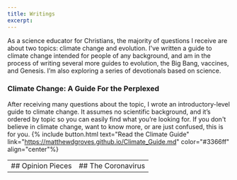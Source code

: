 ```yaml
---
title: Writings
excerpt:
---
```


As a science educator for Christians, the majority of questions I receive are about two topics: climate change and evolution. I've written a guide to climate change intended for people of any background, and am in the process of writing several more guides to evolution, the Big Bang, vaccines, and Genesis. I’m also exploring a series of devotionals based on science.

### Climate Change: A Guide For the Perplexed
After receiving many questions about the topic, I wrote an introductory-level guide to climate change. It assumes no scientific background, and it’s ordered by topic so you can easily find what you’re looking for. If you don't believe in climate change, want to know more, or are just confused, this is for you.
{% include button.html text="Read the Climate Guide" link="https://matthewdgroves.github.io/Climate_Guide.md" color="#3366ff" align="center"%}

<table>
    <tr>
        <td> ## Opinion Pieces</td>
        <td> ## The Coronavirus</td>
    </tr>
</table>